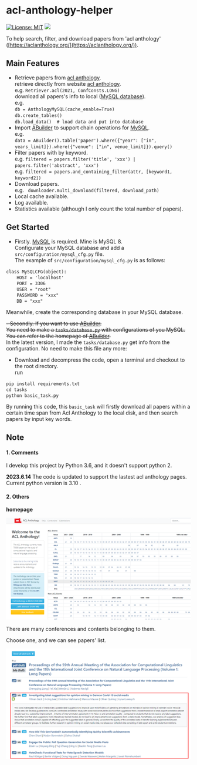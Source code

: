 # acl-anthology-helper

[![License: MIT](https://img.shields.io/badge/License-MIT-yellow.svg)](https://opensource.org/licenses/MIT)
[![](https://img.shields.io/static/v1?label=Readme&message=中文&color=red)](/README_zh.md)

To help search, filter, and download papers from 'acl anthology' ([https://aclanthology.org/](https://aclanthology.org/)).

## Main Features
- Retrieve papers from [acl anthology](https://aclanthology.org/).
<br> retrieve directly from website [acl anthology](https://aclanthology.org/).
<br> e.g. ```Retriever.acl(2021, ConfConsts.LONG)``` 
<br> download all papers's info to local ([MySQL database](https://dev.mysql.com/downloads/mysql/)).
<br> e.g. 
<br>```db = AnthologyMySQL(cache_enable=True)```
<br>```db.create_tables()```
<br>```db.load_data()  # load data and put into database``` 
- Import [ABuilder](https://github.com/lizhenggan/ABuilder) to support chain operations for [MySQL](https://dev.mysql.com/downloads/mysql/).
<br> e.g.
<br>```data = ABuilder().table('paper').where({"year": ["in", years_limit]}).where({"venue": ["in", venue_limit]}).query()```
- Filter papers with by keyword.
<br> e.g. ```filtered = papers.filter('title', 'xxx') | papers.filter('abstract', 'xxx')``` 
<br> e.g. ```filtered = papers.and_containing_filter(attr, [keyword1, keyword2])``` 
- Download papers.
<br> e.g. ``` downloader.multi_download(filtered, download_path)``` 
- Local cache available.
- Log available.
- Statistics available (although I only count the total number of papers).

## Get Started

- Firstly. [MySQL](https://dev.mysql.com/downloads/mysql/) is required. Mine is MySQL 8.
<br>Configurate your MySQL database and add a ```src/configuration/mysql_cfg.py``` file.
<br>The example of ```src/configuration/mysql_cfg.py``` is as follows:
```python3
class MySQLCFG(object):
    HOST = 'localhost'
    PORT = 3306
    USER = "root"
    PASSWORD = "xxx"
    DB = "xxx"
``` 
Meanwhile, create the corresponding database in your MySQL database.

~~- Secondly. If you want to use [ABuilder](https://github.com/lizhenggan/ABuilder).
<br>You need to make a ```tasks/database.py``` with configurations of you MySQL.
<br>You can refer to the homepage of [ABuilder](https://github.com/lizhenggan/ABuilder).~~
<br>In the latest version, I made the ```tasks/database.py``` get info from the configuration. No need to make this file any more:

- Download and decompress the code, open a terminal and checkout to the root directory.
<br>run

```python3
pip install requirements.txt
cd tasks
python basic_task.py
``` 
By running this code, this ```basic_task``` will firstly download all papers within a certain time span from Acl Anthology to the local disk, and then search papers by input key words.

## Note

#### 1. Comments
I develop this project by Python 3.6, and it doesn't support python 2. 

**2023.6.14** The code is updated to support the lastest acl anthology pages. Current python version is 3.10 .

#### 2. Others
**homepage**

![](/images/aclanthology.png)

There are many conferences and contents belonging to them. 

Choose one, and we can see papers' list.

![](/images/paper_list.png)

